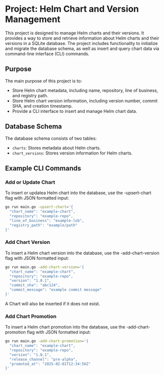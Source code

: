 # Project: Helm Chart and Version Management

This project is designed to manage Helm charts and their versions. It provides a way to store and retrieve information about Helm charts and their versions in a SQLite database. The project includes functionality to initialize and migrate the database schema, as well as insert and query chart data via command-line interface (CLI) commands.

## Purpose

The main purpose of this project is to:

- Store Helm chart metadata, including name, repository, line of business, and registry path.
- Store Helm chart version information, including version number, commit SHA, and creation timestamp.
- Provide a CLI interface to insert and manage Helm chart data.

## Database Schema

The database schema consists of two tables:

- `charts`: Stores metadata about Helm charts.
- `chart_versions`: Stores version information for Helm charts.

## Example CLI Commands

### Add or Update Chart

To insert or updatea Helm chart into the database, use the -upsert-chart flag with JSON formatted input:

```sh
go run main.go -upsert-chart='{
  "chart_name": "example-chart",
  "repository": "example-repo",
  "line_of_business": "example-lob",
  "registry_path": "example/path"
}'
```

### Add Chart Version

To insert a Helm chart version into the database, use the -add-chart-version flag with JSON formatted input:

```sh
go run main.go -add-chart-version='{
  "chart_name": "example-chart",
  "repository": "example-repo",
  "version": "1.0.1",
  "commit_sha": "abc124",
  "commit_message": "example commit message"
}'
```

A Chart will also be inserted if it does not exist.

### Add Chart Promotion

To insert a Helm chart promotion into the database, use the -add-chart-promotion flag with JSON formatted input:

```sh
go run main.go -add-chart-promotion='{
  "chart_name": "example-chart",
  "repository": "example-repo",
  "version": "1.0.1",
  "release_channel": "pre-alpha",
  "promoted_at": "2025-02-01T12:34:56Z"
}'
```
